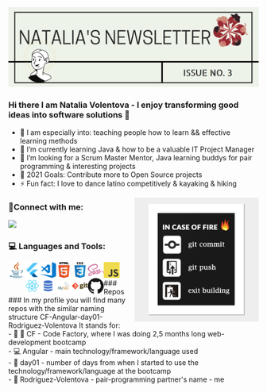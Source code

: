 [![Header](https://github.com/NataliaVolentova/NataliaVolentova/blob/main/header_IT2.PNG "Header")](https://www.linkedin.com/in/natalia-volentova-029a3ab7/)

### Hi there I am Natalia Volentova - I enjoy transforming good ideas into software solutions 👋

- 🔭 I am especially into: teaching people how to learn && effective learning methods
- 🌱 I’m currently learning Java & how to be a valuable IT Project Manager
- 👯 I’m looking for a Scrum Master Mentor, Java learning buddys for pair programming & interesting projects
- 🥅 2021 Goals: Contribute more to Open Source projects
- ⚡ Fun fact: I love to dance latino competitively & kayaking & hiking

<img align="right" width="250" height="250" src="https://github.com/NataliaVolentova/NataliaVolentova/blob/main/picture_joke.jpg">

### 👋Connect with me:
<a href="https://www.linkedin.com/in/natalia-volentova-029a3ab7/"><img height="30" src="https://cdn.jsdelivr.net/npm/simple-icons@v3/icons/linkedin.svg"></a>
<br />

### 💻 Languages and Tools:
<img align="left" alt="Java" width="32px" src="https://raw.githubusercontent.com/github/explore/80688e429a7d4ef2fca1e82350fe8e3517d3494d/topics/java/java.png" />
<img align="left" alt="Flutter" width="32px" src="https://raw.githubusercontent.com/github/explore/80688e429a7d4ef2fca1e82350fe8e3517d3494d/topics/flutter/flutter.png" />
<img align="left" alt="Visual Studio Code" width="32px" src="https://raw.githubusercontent.com/github/explore/80688e429a7d4ef2fca1e82350fe8e3517d3494d/topics/visual-studio-code/visual-studio-code.png" />
<img align="left" alt="HTML5" width="32px" src="https://raw.githubusercontent.com/github/explore/80688e429a7d4ef2fca1e82350fe8e3517d3494d/topics/html/html.png" />
<img align="left" alt="CSS3" width="32px" src="https://raw.githubusercontent.com/github/explore/80688e429a7d4ef2fca1e82350fe8e3517d3494d/topics/css/css.png" />
<img align="left" alt="Sass" width="32px" src="https://raw.githubusercontent.com/github/explore/80688e429a7d4ef2fca1e82350fe8e3517d3494d/topics/sass/sass.png" />
<img align="left" alt="JavaScript" width="32px" src="https://raw.githubusercontent.com/github/explore/80688e429a7d4ef2fca1e82350fe8e3517d3494d/topics/javascript/javascript.png" />
<img align="left" alt="Angular" width="32px" src="https://raw.githubusercontent.com/github/explore/80688e429a7d4ef2fca1e82350fe8e3517d3494d/topics/react/react.png" />
<img align="left" alt="SQL" width="32px" src="https://raw.githubusercontent.com/github/explore/80688e429a7d4ef2fca1e82350fe8e3517d3494d/topics/sql/sql.png" />
<img align="left" alt="MySQL" width="32px" src="https://raw.githubusercontent.com/github/explore/80688e429a7d4ef2fca1e82350fe8e3517d3494d/topics/mysql/mysql.png" />
<img align="left" alt="Git" width="32px" src="https://raw.githubusercontent.com/github/explore/80688e429a7d4ef2fca1e82350fe8e3517d3494d/topics/git/git.png" />
<img align="left" alt="GitHub" width="32px" src="https://raw.githubusercontent.com/github/explore/78df643247d429f6cc873026c0622819ad797942/topics/github/github.png" />

<br />
<br />
### Repos ###
In my profile you will find many repos with the similar naming structure CF-Angular-day01-Rodriguez-Volentova
It stands for: 
<br />
 - 🏡 📍 CF - Code Factory, where I was doing 2,5 months long web-development bootcamp  
<br />
 - 💻 Angular -  main technology/framework/language used <br />
 - 📆 day01 - number of days from when I started to use the technology/framework/language at the bootcamp <br />
 - 👯 Rodriguez-Volentova - pair-programming partner's name - me
